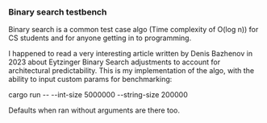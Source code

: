 ### Binary search testbench

Binary search is a common test case algo (Time complexity of O(log n)) for CS students and for anyone getting in to programming.

I happened to read a very interesting article written by Denis Bazhenov in 2023 about Eytzinger Binary Search adjustments to account for architectural predictability. 
This is my implementation of the algo, with the ability to input custom params for benchmarking:

cargo run -- --int-size 5000000 --string-size 200000

Defaults when ran without arguments are there too.
